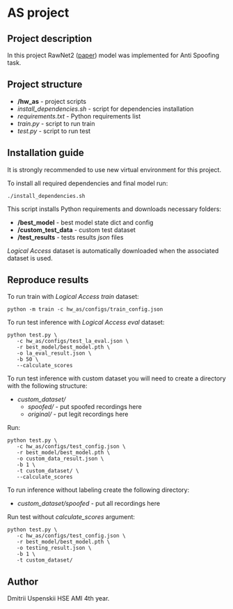 # AS project 

## Project description

In this project RawNet2 ([paper](https://arxiv.org/pdf/2011.01108.pdf)) model was implemented for Anti Spoofing task.

## Project structure
- **/hw_as** - project scripts
- _install_dependencies.sh_ - script for dependencies installation
- _requirements.txt_ - Python requirements list
- _train.py_ - script to run train
- _test.py_ - script to run test

## Installation guide

It is strongly recommended to use new virtual environment for this project.

To install all required dependencies and final model run:
```shell
./install_dependencies.sh
```

This script installs Python requirements and downloads necessary folders:
- **/best_model** - best model state dict and config
- **/custom_test_data** - custom test dataset
- **/test_results** - tests results _json_ files

_Logical Access_ dataset is automatically downloaded when the associated dataset is used.

## Reproduce results
To run train with _Logical Access train_ dataset:
```shell
python -m train -c hw_as/configs/train_config.json
```

To run test inference with _Logical Access eval_ dataset:
```shell
python test.py \
   -c hw_as/configs/test_la_eval.json \
   -r best_model/best_model.pth \
   -o la_eval_result.json \
   -b 50 \
   --calculate_scores
```

To run test inference with custom dataset you will need to create a directory with the following structure:
- _custom_dataset/_
   - _spoofed/_ - put spoofed recordings here
   - _original/_ - put legit recordings here

Run:
```shell
python test.py \
   -c hw_as/configs/test_config.json \
   -r best_model/best_model.pth \
   -o custom_data_result.json \
   -b 1 \
   -t custom_dataset/ \
   --calculate_scores
```

To run inference without labeling create the following directory:
- _custom_dataset/spoofed_ - put all recordings here

Run test without _calculate_scores_ argument:
```shell
python test.py \
   -c hw_as/configs/test_config.json \
   -r best_model/best_model.pth \
   -o testing_result.json \
   -b 1 \
   -t custom_dataset/ 
```


## Author
Dmitrii Uspenskii HSE AMI 4th year.

